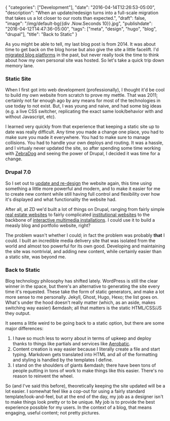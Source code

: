 {
   "categories": ["Development"],
   "date": "2016-04-14T12:26:53-05:00",
   "description": "When an update/redesign turns into a full-scale migration that takes us a lot closer to our roots than expected.",
   "draft": false,
   "image": "/img/default-bg{{div .Now.Seconds 10}}.jpg",
   "publishdate": "2016-04-12T14:47:36-05:00",
   "tags": ["meta", "design", "hugo", "blog", "drupal"],
   "title": "Back to Static"
}

As you might be able to tell, my last blog post is from 2014. It was about time to get back on the blog horse but also give the site a little facelift. I'd <a href="http://beerbatterbreakfast.com/2014/07/fancy-new-blog.html">migrated blog platforms</a> in the past, but never really took the time to think about how my own personal site was hosted. So let's take a quick trip down memory lane.

### Static Site

When I first got into web development (professionally), I thought it'd be cool to build my own website from scratch to prove my mettle. That was 2011; certainly not far enough ago by any means for most of the technologies in use today to not exist. But, I was young and naive, and had some big ideas (e.g. a live CSS switcher, replicating the exact same look/behavior with and without Javascript, etc).

I learned very quickly from that experience that keeping a static site up to date was really difficult. Any time you made a change one place, you had to make sure you made it everywhere. You had to make sure to manage collisions. You had to handle your own deploys and routing. It was a hassle, and I virtualy never updated the site, so after spending some time working with <a href="https://zebradog.com">ZebraDog</a> and seeing the power of Drupal, I decided it was time for a change.

### Drupal 7.0

So I set out to <a href="/2012-11-new-site/">update and re-design</a> the website again, this time using something a little more powerful and modern, and to make it easier for me to create new content while still having full control and flexibility over how it's displayed and what functionality the website had.

After all, at ZD we'd built a lot of things on Drupal, ranging from fairly simple <a href="http://www.kellerrealestategroup.com/">real estate websites</a> to fairly complicated <a href="http://www.mstc.edu/">institutional websites</a> to the backbone of <a href="https://www.youtube.com/watch?v=VuicjhSpbV8">interactive multimedia installations</a>. I could use it to build a measly blog and portfolio website, right?

The problem wasn't whether I could; in fact the problem was probably __that__ I could. I built an incredible media delivery site that was isolated from the world and almost too powerful for its own good. Developing and maintaining the site was nontrivial, and adding new content, while certainly easier than a static site, was beyond me.

### Back to Static

Blog technology philosophy has shifted lately. WordPress is still the clear winner in the space, but there's an alternative to generating the site every time it's requested. These take the form of static generators, and make a lot more sense to me personally. Jekyll, Ghost, Hugo, Hexo; the list goes on. What's under the hood doesn't really matter (which, as an aside, makes switching way easier) &emdash; all that matters is the static HTML/CSS/JS they output.

It seems a little weird to be going back to a static option, but there are some major differences:

1. I have so much less to worry about in terms of upkeep and deploy thanks to things like partials and services like <a href="https://www.aerobatic.com/">Aerobatic</a>.
2. Content creation is way easier because I literally create a file and start typing. Markdown gets translated into HTML and all of the formatting and styling is handled by the templates I define.
3. I stand on the shoulders of giants &emdash; there have been tons of people putting in tons of work to make things like this easier. There's no reason to reinvent the wheel.

So (and I've said this before), theoretically keeping the site updated will be a lot easier. I somewhat feel like a cop-out for using a fairly standard template/look-and-feel, but at the end of the day, my job as a designer isn't to make things look pretty or to be unique. My job is to provide the best experience possible for my users. In the context of a blog, that means engaging, useful content; not pretty pictures.
